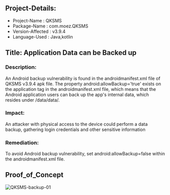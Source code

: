 ## Project-Details:
- Project-Name : QKSMS
- Package-Name : com.moez.QKSMS
- Version-Affected : v3.9.4
- Language-Used : Java,kotlin

## Title: Application Data can be Backed up
### Description:
An Android backup vulnerability is found in the androidmanifest.xml file of QKSMS v3.9.4 apk file. The property android:allowBackup='true' exists on the application tag in the androidmanifest.xml file, 
which means that the Android application users can back up the app's internal data, which resides under /data/data/.

### Impact:
An attacker with physical access to the device could perform a data backup, gathering login credentials and other sensitive information

### Remediation:
To avoid Android backup vulnerability, set android:allowBackup=false within the androidmanifest.xml file.

## Proof_of_Concept
![QKSMS-backup-01](https://github.com/ctflearner/Android_Findings/assets/98345027/3eaf9981-81a8-4733-9f11-328ebe36f44e)
